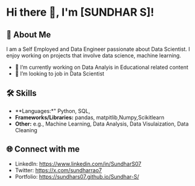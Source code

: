 # Hi there 👋, I'm [SUNDHAR S]!

## 🚀 About Me
I am a Self Employed and Data Engineer passionate about Data Scientist. I enjoy working on projects that involve data science, machine learning.

- 🔭 I’m currently working on Data Analyis in Educational related content
- 👯 I’m looking to job in Data Scientist

## 🛠️ Skills
- **Languages:*" Python, SQL, 
- **Frameworks/Libraries:** pandas, matpitlib,Numpy,Scikitlearn
- **Other:** e.g., Machine Learning, Data Analysis, Data Visulaization, Data Cleaning


## 🌐 Connect with me
- LinkedIn: https://www.linkedin.com/in/SundharS07
- Twitter: https://x.com/sundharrao7
- Portfolio: https://sundhars07.github.io/Sundhar-S/

